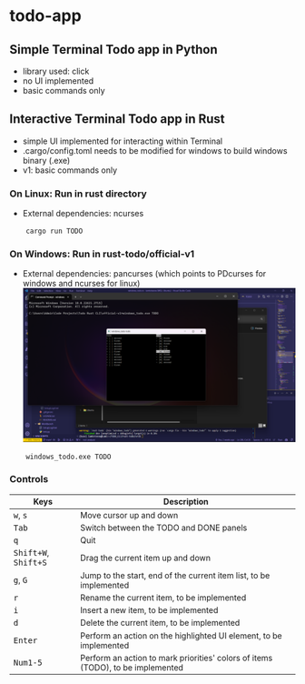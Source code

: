 # todo-app

## Simple Terminal Todo app in Python

- library used: click
- no UI implemented
- basic commands only

## Interactive Terminal Todo app in Rust

- simple UI implemented for interacting within Terminal
- .cargo/config.toml needs to be modified for windows to build windows binary (.exe)
- v1: basic commands only

### On Linux: Run in rust directory

- External dependencies: ncurses

```console
    cargo run TODO
```

### On Windows: Run in rust-todo/official-v1

- External dependencies: pancurses (which points to PDcurses for windows and ncurses for linux)
![Windows_v1](/rust-todo/official-v1/TODOwin-app.png?raw=true "Running on Windows terminal")

```console
    windows_todo.exe TODO
```

### Controls

|Keys|Description|
|---|---|
|<kbd>w</kbd>, <kbd>s</kbd>|Move cursor up and down|
|<kbd>Tab</kbd>|Switch between the TODO and DONE panels|
|<kbd>q</kbd>|Quit|
|<kbd>Shift+W</kbd>, <kbd>Shift+S</kbd>|Drag the current item up and down|
|<kbd>g</kbd>, <kbd>G</kbd> | Jump to the start, end of the current item list, to be implemented|
|<kbd>r</kbd>|Rename the current item, to be implemented|
|<kbd>i</kbd>|Insert a new item, to be implemented|
|<kbd>d</kbd>|Delete the current item, to be implemented|
|<kbd>Enter</kbd>|Perform an action on the highlighted UI element, to be implemented|
|<kbd>Num1-5</kbd>|Perform an action to mark priorities' colors of items (TODO), to be implemented|
